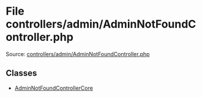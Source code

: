 File controllers/admin/AdminNotFoundController.php
=========

Source: [controllers/admin/AdminNotFoundController.php](https://github.com/PrestaShop/PrestaShop/blob/1.6.1.3/controllers/admin/AdminNotFoundController.php)


Classes
-------

* [AdminNotFoundControllerCore](class.AdminNotFoundControllerCore.md)

